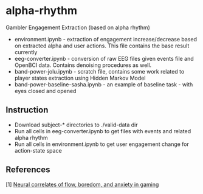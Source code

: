 # alpha-rhythm
Gambler Engagement Extraction (based on alpha rhythm)
- environment.ipynb - extraction of engagement increase/decrease based on extracted alpha and user actions. This file contains the base result currently
- eeg-converter.ipynb - conversion of raw EEG files given events file and OpenBCI data. Contains denoising procedures as well.
- band-power-jolu.ipynb - scratch file, contains some work related to player states extraction using Hidden Markov Model
- band-power-baseline-sasha.ipynb - an example of baseline task - with eyes closed and opened

## Instruction
- Download subject-* directories to ./valid-data dir
- Run all cells in eeg-converter.ipynb to get files with events and related alpha rhythm
- Run all cells in environment.ipynb to get user engagement change for action-state space

## References
[1] [Neural correlates of flow, boredom, and anxiety in gaming](https://scholarsmine.mst.edu/cgi/viewcontent.cgi?article=8812&context=masters_theses)
